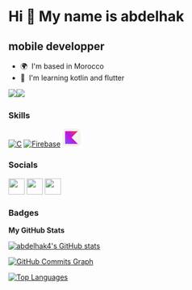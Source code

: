 Hi 👋 My name is abdelhak
=========================

mobile developper
-----------------

* 🌍  I'm based in Morocco
* 🧠  I'm learning kotlin and flutter

<a href="https://www.twitter.com/AbdeElmou" target="_blank" rel="noreferrer"><img
src="https://img.shields.io/twitter/follow/AbdeElmou?logo=twitter&style=for-the-badge&color=0891b2&labelColor=1c1917"
/></a><a href="https://www.github.com/abdelhak4" target="_blank" rel="noreferrer"><img
src="https://img.shields.io/github/followers/abdelhak4?logo=github&style=for-the-badge&color=0891b2&labelColor=1c1917" /></a>

### Skills

<p align="left">
<a href="https://docs.microsoft.com/en-us/cpp/?view=msvc-170" target="_blank" rel="noreferrer"><img src="https://raw.githubusercontent.com/danielcranney/readme-generator/main/public/icons/skills/c-colored.svg" width="36" height="36" alt="C" /></a>
<!-- ###<a href="https://dart.dev/" target="_blank" rel="noreferrer"><img src="https://raw.githubusercontent.com/danielcranney/readme-###generator/main/public/icons/skills/dart-colored.svg" width="36" height="36" alt="Dart" /></a> -->
<a href="https://firebase.google.com/" target="_blank" rel="noreferrer"><img src="https://raw.githubusercontent.com/danielcranney/readme-generator/main/public/icons/skills/firebase-colored.svg" width="36" height="36" alt="Firebase" /></a>
<a href="https://kotlinlang.org/" target="_blank" rel="noreferrer"><img src="https://raw.githubusercontent.com/tandpfun/skill-icons/main/icons/Kotlin-Light.svg" width="36" height="36" alt="Kotlin" /></a>
</p>


### Socials

<p align="left"> <a href="https://www.github.com/abdelhak4" target="_blank" rel="noreferrer"><img src="https://raw.githubusercontent.com/danielcranney/readme-generator/main/public/icons/socials/github-dark.svg" width="32" height="32" /></a> <a href="https://www.linkedin.com/in/abdelhak-el-moussaoui-b7956b194/" target="_blank" rel="noreferrer"><img src="https://raw.githubusercontent.com/danielcranney/readme-generator/main/public/icons/socials/linkedin.svg" width="32" height="32" /></a> <a href="https://www.twitter.com/AbdeElmou" target="_blank" rel="noreferrer"><img src="https://raw.githubusercontent.com/danielcranney/readme-generator/main/public/icons/socials/twitter.svg" width="32" height="32" /></a></p>

### Badges

<b>My GitHub Stats</b>

<a href="http://www.github.com/abdelhak4"><img src="https://github-readme-stats.vercel.app/api?username=abdelhak4&show_icons=true&hide=&count_private=true&title_color=0891b2&text_color=ef4444&icon_color=0891b2&bg_color=1c1917&hide_border=true&show_icons=true" alt="abdelhak4's GitHub stats" /></a>

<a href="http://www.github.com/abdelhak4"><img src="https://activity-graph.herokuapp.com/graph?username=abdelhak4&bg_color=1c1917&color=ef4444&line=0891b2&point=ef4444&area_color=1c1917&area=true&hide_border=true&custom_title=GitHub%20Commits%20Graph" alt="GitHub Commits Graph" /></a>

<a href="https://github.com/abdelhak4" align="left"><img src="https://github-readme-stats.vercel.app/api/top-langs/?username=abdelhak4&langs_count=10&title_color=0891b2&text_color=ef4444&icon_color=0891b2&bg_color=1c1917&hide_border=true&locale=en&custom_title=Top%20%Languages" alt="Top Languages" /></a>
